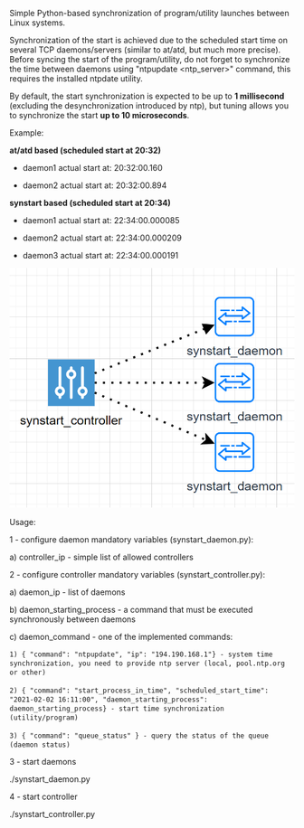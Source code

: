 Simple Python-based synchronization of program/utility launches between Linux systems.

Synchronization of the start is achieved due to the scheduled start time on several TCP daemons/servers (similar to at/atd, but much more precise). Before syncing the start of the program/utility, do not forget to synchronize the time between daemons using "ntpupdate <ntp_server>" command, this requires the installed ntpdate utility.

By default, the start synchronization is expected to be up to <b>1 millisecond</b> (excluding the desynchronization introduced by ntp), but tuning allows you to synchronize the start <b>up to 10 microseconds</b>.

Example:

<b>at/atd based (scheduled start at 20:32)</b>

- daemon1 actual start at: 20:32:00.160

- daemon2 actual start at: 20:32:00.894

<b>synstart based (scheduled start at 20:34)</b>

- daemon1 actual start at: 22:34:00.000085

- daemon2 actual start at: 22:34:00.000209

- daemon3 actual start at: 22:34:00.000191

![alt text](https://raw.githubusercontent.com/w3ril/synstart/main/synstart.png)

Usage:

1 - configure daemon mandatory variables (synstart_daemon.py):
   
   a) controller_ip - simple list of allowed controllers
   
2 - configure controller mandatory variables (synstart_controller.py):

  a) daemon_ip - list of daemons
  
  b) daemon_starting_process - a command that must be executed synchronously between daemons
  
  c) daemon_command - one of the implemented commands:
  
    1) { "command": "ntpupdate", "ip": "194.190.168.1"} - system time synchronization, you need to provide ntp server (local, pool.ntp.org or other)
    
    2) { "command": "start_process_in_time", "scheduled_start_time": "2021-02-02 16:11:00", "daemon_starting_process": daemon_starting_process} - start time synchronization (utility/program)
    
    3) { "command": "queue_status" } - query the status of the queue (daemon status)
    
3 - start daemons

   ./synstart_daemon.py
  
4 - start controller

   ./synstart_controller.py
  
